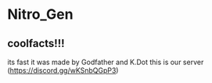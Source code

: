 # Nitro_Gen

## coolfacts!!!
its fast
it was made by Godfather and K.Dot
this is our server (https://discord.gg/wKSnbQGpP3)
